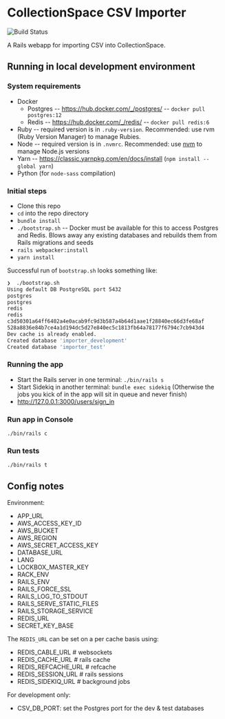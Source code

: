 # CollectionSpace CSV Importer

![Build Status](https://github.com/collectionspace/collectionspace-csv-importer/actions/workflows/ci.yml/badge.svg)

A Rails webapp for importing CSV into CollectionSpace.

## Running in local development environment

### System requirements

- Docker
  - Postgres -- https://hub.docker.com/_/postgres/ -- `docker pull postgres:12`
  - Redis -- https://hub.docker.com/_/redis/ -- `docker pull redis:6`
- Ruby -- required version is in `.ruby-version`. Recommended: use rvm (Ruby Version Manager) to manage Rubies.
- Node -- required version is in `.nvmrc`. Recommended: use [nvm](https://github.com/nvm-sh/nvm) to manage Node.js versions
- Yarn -- https://classic.yarnpkg.com/en/docs/install (`npm install --global yarn`)
- Python (for `node-sass` compilation)

### Initial steps

- Clone this repo
- `cd` into the repo directory
- `bundle install`
- `./bootstrap.sh` -- Docker must be available for this to access Postgres and Redis. Blows away any existing databases and rebuilds them from Rails migrations and seeds
- `rails webpacker:install`
- `yarn install`

Successful run of `bootstrap.sh` looks something like:

``` bash
❯  ./bootstrap.sh
Using default DB PostgreSQL port 5432
postgres
postgres
redis
redis
c3d50301a64ff6402a4e0acab9fc9d3b587a4b64d1aae1f28840ec66d3fe68af
528a8836e84b7ce4a1d194dc5d27e840ec5c1813fb64a78177f6794c7cb943d4
Dev cache is already enabled.
Created database 'importer_development'
Created database 'importer_test'
```

### Running the app

- Start the Rails server in one terminal: `./bin/rails s`
- Start Sidekiq in another terminal: `bundle exec sidekiq` (Otherwise the jobs you kick of in the app will sit in queue and never finish)
- http://127.0.0.1:3000/users/sign_in

### Run app in Console

`./bin/rails c`

### Run tests

`./bin/rails t`

## Config notes

Environment:

- APP_URL
- AWS_ACCESS_KEY_ID
- AWS_BUCKET
- AWS_REGION
- AWS_SECRET_ACCESS_KEY
- DATABASE_URL
- LANG
- LOCKBOX_MASTER_KEY
- RACK_ENV
- RAILS_ENV
- RAILS_FORCE_SSL
- RAILS_LOG_TO_STDOUT
- RAILS_SERVE_STATIC_FILES
- RAILS_STORAGE_SERVICE
- REDIS_URL
- SECRET_KEY_BASE

The `REDIS_URL` can be set on a per cache basis using:

- REDIS_CABLE_URL # websockets
- REDIS_CACHE_URL # rails cache
- REDIS_REFCACHE_URL # refcache
- REDIS_SESSION_URL # rails sessions
- REDIS_SIDEKIQ_URL # background jobs

For development only:

- CSV_DB_PORT: set the Postgres port for the dev & test databases

